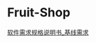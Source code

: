 # Fruit-Shop

[软件需求规格说明书_基线需求](https://tisiic5cawz.feishu.cn/docx/G2QHdN0E8ovRtUxuJvhcHULvnde?from=from_copylink)
